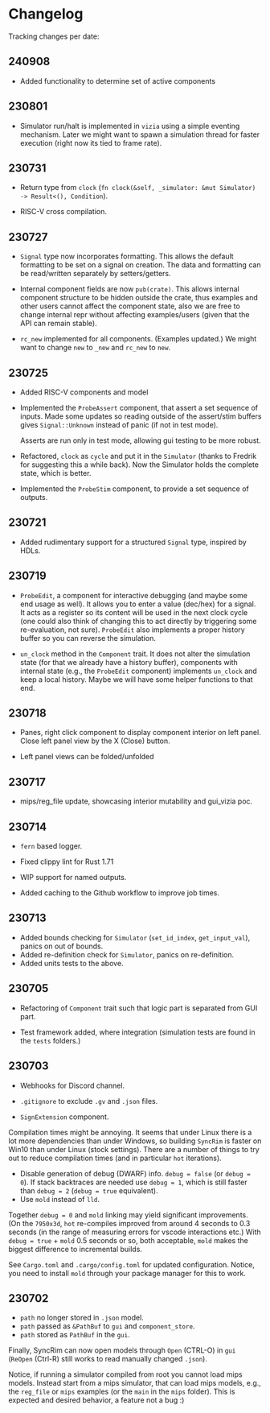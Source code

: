 # Changelog

Tracking changes per date:

## 240908

- Added functionality to determine set of active components

## 230801

- Simulator run/halt is implemented in `vizia` using a simple eventing mechanism. Later we might want to spawn a simulation thread for faster execution (right now its tied to frame rate).

## 230731

- Return type from `clock` (`fn clock(&self, _simulator: &mut Simulator) -> Result<(), Condition`).

- RISC-V cross compilation.

## 230727

- `Signal` type now incorporates formatting. This allows the default formatting to be set on a signal on creation. The data and formatting can be read/written separately by setters/getters.
  
- Internal component fields are now `pub(crate)`. This allows internal component structure to be hidden outside the crate, thus examples and other users cannot affect the component state, also we are free to change internal repr without affecting examples/users (given that the API can remain stable).

- `rc_new` implemented for all components. (Examples updated.) We might want to change `new` to `_new` and `rc_new` to `new`.
  
## 230725

- Added RISC-V components and model

- Implemented the `ProbeAssert` component, that assert a set sequence of inputs. Made some updates so reading outside of the assert/stim buffers gives `Signal::Unknown` instead of panic (if not in test mode).

  Asserts are run only in test mode, allowing gui testing to be more robust.

- Refactored, `clock` as `cycle` and put it in the `Simulator` (thanks to Fredrik for suggesting this a while back). Now the Simulator holds the complete state, which is better.

- Implemented the `ProbeStim` component, to provide a set sequence of outputs.
  
## 230721

- Added rudimentary support for a structured `Signal` type, inspired by HDLs.

## 230719

- `ProbeEdit`, a component for interactive debugging (and maybe some end usage as well). It allows you to enter a value (dec/hex) for a signal. It acts as a register so its content will be used in the next clock cycle (one could also think of changing this to act directly by triggering some re-evaluation, not sure). `ProbeEdit` also implements a proper history buffer so you can reverse the simulation.

- `un_clock` method in the `Component` trait. It does not alter the simulation state (for that we already have a history buffer), components with internal state (e.g., the `ProbeEdit` component) implements `un_clock` and keep a local history. Maybe we will have some helper functions to that end.

## 230718

- Panes, right click component to display component interior on left panel. Close left panel view by the X (Close) button.

- Left panel views can be folded/unfolded

## 230717

- mips/reg_file update, showcasing interior mutability and gui_vizia poc.
  
## 230714

- `fern` based logger.

- Fixed clippy lint for Rust 1.71

- WIP support for named outputs.

- Added caching to the Github workflow to improve job times.

## 230713

- Added bounds checking for `Simulator` (`set_id_index`, `get_input_val`), panics on out of bounds.
- Added re-definition check for `Simulator`, panics on re-definition.
- Added units tests to the above.

## 230705

- Refactoring of `Component` trait such that logic part is separated from GUI part.

- Test framework added, where integration (simulation tests are found in the `tests` folders.)

## 230703

- Webhooks for Discord channel.

- `.gitignore` to exclude `.gv` and `.json` files.

- `SignExtension` component.

Compilation times might be annoying. It seems that under Linux there is a lot more dependencies than under Windows, so building `SyncRim` is faster on Win10 than under Linux (stock settings). There are a number of things to try out to reduce compilation times (and in particular `hot` iterations).

- Disable generation of debug (DWARF) info. `debug = false` (or `debug = 0`). If stack backtraces are needed use `debug = 1`, which is still faster than `debug = 2` (`debug = true` equivalent).
- Use `mold` instead of `lld`.

Together `debug = 0` and `mold` linking may yield significant improvements. (On the `7950x3d`, `hot` re-compiles improved from around 4 seconds to 0.3 seconds (in the range of measuring errors for vscode interactions etc.) With `debug = true` + `mold` 0.5 seconds or so, both acceptable, `mold` makes the biggest difference to incremental builds.

See `Cargo.toml` and `.cargo/config.toml` for updated configuration. Notice, you need to install `mold` through your package manager for this to work.

## 230702

- `path` no longer stored in `.json` model.
- `path` passed as `&PathBuf` to `gui` and `component_store`.
- `path` stored as `PathBuf` in the `gui`.

Finally, SyncRim can now open models through `Open` (CTRL-O) in `gui` (`ReOpen` (Ctrl-R) still works to read manually changed `.json`).

Notice, if running a simulator compiled from root you cannot load mips models. Instead start from a mips simulator, that can load mips models, e.g., the `reg_file` or `mips` examples (or the `main` in the `mips` folder). This is expected and desired behavior, a feature not a bug :)

